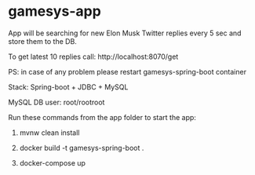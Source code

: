 # gamesys-app
App will be searching for new Elon Musk Twitter replies every 5 sec and store them to the DB. 

To get latest 10 replies call:
http://localhost:8070/get

PS: in case of any problem please restart gamesys-spring-boot container

Stack:
Spring-boot + JDBC + MySQL

MySQL DB user:
root/rootroot

Run these commands from the app folder to start the app:

1) mvnw clean install

2) docker build -t gamesys-spring-boot .

3) docker-compose up
